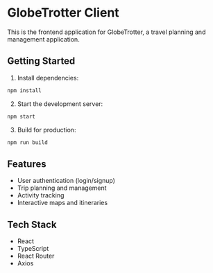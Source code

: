 # GlobeTrotter Client

This is the frontend application for GlobeTrotter, a travel planning and management application.

## Getting Started

1. Install dependencies:
```bash
npm install
```

2. Start the development server:
```bash
npm start
```

3. Build for production:
```bash
npm run build
```

## Features
- User authentication (login/signup)
- Trip planning and management
- Activity tracking
- Interactive maps and itineraries

## Tech Stack
- React
- TypeScript
- React Router
- Axios
